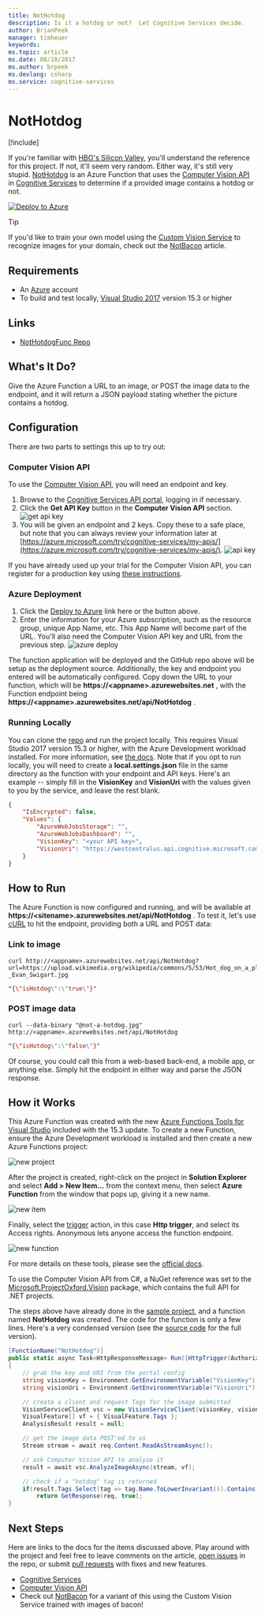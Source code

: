 ```yaml
---
title: NotHotdog
description: Is it a hotdog or not?  Let Cognitive Services decide.
author: BrianPeek
manager: timheuer
keywords: 
ms.topic: article
ms.date: 08/18/2017
ms.author: brpeek
ms.devlang: csharp
ms.service: cognitive-services
---
```


# NotHotdog

[!include[](../includes/header.md)]

If you're familiar with [HBO's Silicon Valley](http://www.hbo.com/silicon-valley), you'll understand the reference for this project.  If not, it'll seem very random.  Either way, it's still very stupid.  [NotHotdog](https://github.com/BrianPeek/NotHotdogFunc) is an Azure Function that uses the [Computer Vision API](https://docs.microsoft.com/azure/cognitive-services/computer-vision/) in [Cognitive Services](https://docs.microsoft.com/azure/cognitive-services/) to determine if a provided image contains a hotdog or not.  

[![Deploy to Azure](https://azuredeploy.net/deploybutton.png)](https://portal.azure.com/#create/Microsoft.Template/uri/https%3A%2F%2Fraw.githubusercontent.com%2FBrianPeek%2FNotHotdogFunc%2Fmaster%2Fazuredeploy.json)

> [!TIP]
> If you'd like to train your own model using the [Custom Vision Service](https://docs.microsoft.com/azure/cognitive-services/custom-vision-service/home) to recognize images for your domain, check out the [NotBacon](/sandbox/demos/notbacon) article.

## Requirements
* An [Azure](https://azure.microsoft.com/en-us/free/) account
* To build and test locally, [Visual Studio 2017](https://visualstudio.com) version 15.3 or higher

## Links
* [NotHotdogFunc Repo](https://github.com/BrianPeek/NotHotdogFunc)

## What's It Do?
Give the Azure Function a URL to an image, or POST the image data to the endpoint, and it will return a JSON payload stating whether the picture contains a hotdog.

## Configuration
There are two parts to settings this up to try out:

### Computer Vision API
To use the [Computer Vision API](https://docs.microsoft.com/azure/cognitive-services/computer-vision/), you will need an endpoint and key.

1. Browse to the [Cognitive Services API portal](https://azure.microsoft.com/try/cognitive-services/my-apis/), logging in if necessary.
1. Click the **Get API Key** button in the **Computer Vision API** section.
   ![get api key](media/nothotdog/get-api-key.png)
1. You will be given an endpoint and 2 keys.  Copy these to a safe place, but note that you can always review your information later at [https://azure.microsoft.com/try/cognitive-services/my-apis/](https://azure.microsoft.com/try/cognitive-services/my-apis/).
   ![api key](media/nothotdog/api-key.png)

If you have already used up your trial for the Computer Vision API, you can register for a production key using [these instructions](https://docs.microsoft.com/azure/cognitive-services/cognitive-services-apis-create-account).

### Azure Deployment
1. Click the [Deploy to Azure](https://portal.azure.com/#create/Microsoft.Template/uri/https%3A%2F%2Fraw.githubusercontent.com%2FBrianPeek%2FNotHotdogFunc%2Fmaster%2Fazuredeploy.json) link here or the button above.
1. Enter the information for your Azure subscription, such as the resource group, unique App Name, etc.  This App Name will become part of the URL.  You'll also need the Computer Vision API key and URL from the previous step.
   ![azure deploy](media/nothotdog/azure-deploy.png)

The function application will be deployed and the GitHub repo above will be setup as the deployment source.  Additionally, the key and endpoint you entered will be automatically configured.  Copy down the URL to your function, which will be **https://&lt;appname&gt;.azurewebsites.net** , with the Function endpoint being **https://&lt;appname&gt;.azurewebsites.net/api/NotHotdog** .

### Running Locally
You can clone the [repo](https://github.com/BrianPeek/NotHotdogFunc) and run the project locally.  This requires Visual Studio 2017 version 15.3 or higher, with the Azure Development workload installed.  For more information, see [the docs](https://docs.microsoft.com/en-us/azure/azure-functions/functions-develop-vs).  Note that if you opt to run locally, you will need to create a **local.settings.json** file in the same directory as the function with your endpoint and API keys.  Here's an example -- simply fill in the **VisionKey** and **VisionUri** with the values given to you by the service, and leave the rest blank.

```json
{
	"IsEncrypted": false,
	"Values": {
		"AzureWebJobsStorage": "",
		"AzureWebJobsDashboard": "",
		"VisionKey": "<your API key>",
		"VisionUri": "https://westcentralus.api.cognitive.microsoft.com/vision/v1.0"
	}
}
```

## How to Run
The Azure Function is now configured and running, and will be available at **https://&lt;sitename&gt;.azurewebsites.net/api/NotHotdog** . To test it, let's use [cURL](https://curl.haxx.se/) to hit the endpoint, providing both a URL and POST data:

### Link to image
```
curl http://<appname>.azurewebsites.net/api/NotHotdog?url=https://upload.wikimedia.org/wikipedia/commons/5/53/Hot_dog_on_a_plate_-_Evan_Swigart.jpg
```

```json
"{\"isHotdog\":\"true\"}"
```

### POST image data
```
curl --data-binary "@not-a-hotdog.jpg" http://<appname>.azurewebsites.net/api/NotHotdog
```

```json
"{\"isHotdog\":\"false\"}"
```

Of course, you could call this from a web-based back-end, a mobile app, or anything else.  Simply hit the endpoint in either way and parse the JSON response.

## How it Works
This Azure Function was created with the new [Azure Functions Tools for Visual Studio](https://docs.microsoft.com/azure/azure-functions/functions-develop-vs) included with the 15.3 update.  To create a new Function, ensure the Azure Development workload is installed and then create a new Azure Functions project:

![new project](media/nothotdog/new-project.png)

After the project is created, right-click on the project in **Solution Explorer** and select **Add > New Item...** from the context menu, then select **Azure Function** from the window that pops up, giving it a new name.

![new item](media/nothotdog/new-item.png)

Finally, select the [trigger](https://docs.microsoft.com/azure/azure-functions/functions-triggers-bindings) action, in this case **Http trigger**, and select its Access rights.  Anonymous lets anyone access the function endpoint.

![new function](media/nothotdog/new-function.png)

For more details on these tools, please see the [official docs](https://docs.microsoft.com/en-us/azure/azure-functions/functions-develop-vs).

To use the Computer Vision API from C#, a NuGet reference was set to the [Microsoft.ProjectOxford.Vision](https://www.nuget.org/packages/Microsoft.ProjectOxford.Vision/) package, which contains the full API for .NET projects.

The steps above have already done in the [sample project](https://github.com/BrianPeek/NotHotdogFunc), and a function named **NotHotdog** was created.  The code for the function is only a few lines.  Here's a very condensed version (see the [source code](https://github.com/BrianPeek/NotHotdogFunc/blob/master/NotHotdog.cs) for the full version).

```csharp
[FunctionName("NotHotdog")]
public static async Task<HttpResponseMessage> Run([HttpTrigger(AuthorizationLevel.Anonymous, "get", "post", Route = null)]HttpRequestMessage req, TraceWriter log)
{
	// grab the key and URI from the portal config
	string visionKey = Environment.GetEnvironmentVariable("VisionKey");
	string visionUri = Environment.GetEnvironmentVariable("VisionUri");

	// create a client and request Tags for the image submitted
	VisionServiceClient vsc = new VisionServiceClient(visionKey, visionUri);
	VisualFeature[] vf = { VisualFeature.Tags };
	AnalysisResult result = null;

	// get the image data POST'ed to us
	Stream stream = await req.Content.ReadAsStreamAsync();

	// ask Computer Vision API to analyze it
	result = await vsc.AnalyzeImageAsync(stream, vf);

	// check if a "hotdog" tag is returned
	if(result.Tags.Select(tag => tag.Name.ToLowerInvariant()).Contains("hotdog"))
		return GetResponse(req, true);
}
```

## Next Steps
Here are links to the docs for the items discussed above.  Play around with the project and feel free to leave comments on the article, [open issues](https://github.com/BrianPeek/NotHotdogFunc/issues) in the repo, or submit [pull requests](https://github.com/BrianPeek/NotHotdogFunc/pulls) with fixes and new features.

* [Cognitive Services](https://docs.microsoft.com/azure/cognitive-services/)
* [Computer Vision API](https://docs.microsoft.com/azure/cognitive-services/computer-vision/)
* Check out [NotBacon](/sandbox/demos/notbacon) for a variant of this using the Custom Vision Service trained with images of bacon!
